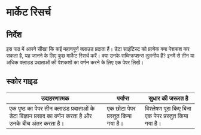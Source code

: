 # मार्केट रिसर्च

## निर्देश

इस पाठ में आपने सीखा कि कई महत्वपूर्ण क्लाउड प्रदाता हैं। डेटा साइंटिस्ट को प्रत्येक क्या पेशकश कर सकता है, यह जानने के लिए कुछ मार्केट रिसर्च करें। क्या उनके सब्स्क्रिप्शन्स तुलनीय हैं? इनमें से तीन या अधिक क्लाउड प्रदाताओं की पेशकशों का वर्णन करने के लिए एक पेपर लिखें।
## स्कोर गाइड

उदाहरणात्मक | पर्याप्त | सुधार की जरूरत है
--- | --- | -- |
एक पृष्ठ का पेपर तीन क्लाउड प्रदाताओं के डेटा विज्ञान प्रसाद का वर्णन करता है और उनके बीच अंतर करता है। | एक छोटा पेपर प्रस्तुत किया गया है। | विश्लेषण पूरा किए बिना एक पेपर प्रस्तुत किया गया है।